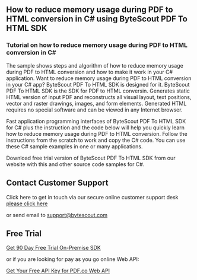 ## How to reduce memory usage during PDF to HTML conversion in C# using ByteScout PDF To HTML SDK

### Tutorial on how to reduce memory usage during PDF to HTML conversion in C#

The sample shows steps and algorithm of how to reduce memory usage during PDF to HTML conversion and how to make it work in your C# application. Want to reduce memory usage during PDF to HTML conversion in your C# app? ByteScout PDF To HTML SDK is designed for it. ByteScout PDF To HTML SDK is the SDK for PDF to HTML conversin. Generates static HTML version of input PDF and reconstructs all visual layout, text positions, vector and raster drawings, images, and form elements. Generated HTML requires no special software and can be viewed in any Internet browser.

Fast application programming interfaces of ByteScout PDF To HTML SDK for C# plus the instruction and the code below will help you quickly learn how to reduce memory usage during PDF to HTML conversion. Follow the instructions from the scratch to work and copy the C# code. You can use these C# sample examples in one or many applications.

Download free trial version of ByteScout PDF To HTML SDK from our website with this and other source code samples for C#.

## Contact Customer Support

Click here to get in touch via our secure online customer support desk [please click here](https://bytescout.zendesk.com/hc/en-us/requests/new?subject=ByteScout%20PDF%20To%20HTML%20SDK%20Question)

or send email to [support@bytescout.com](mailto:support@bytescout.com?subject=ByteScout%20PDF%20To%20HTML%20SDK%20Question) 

## Free Trial

[Get 90 Day Free Trial On-Premise SDK](https://bytescout.com/download/web-installer?utm_source=github-readme)

or if you are looking for pay as you go online Web API:

[Get Your Free API Key for PDF.co Web API](https://pdf.co/documentation/api?utm_source=github-readme)